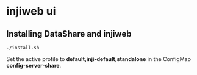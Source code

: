 # injiweb ui

## Installing DataShare and injiweb
```
./install.sh
```

Set the active profile to **default,inji-default,standalone** in the ConfigMap **config-server-share**.